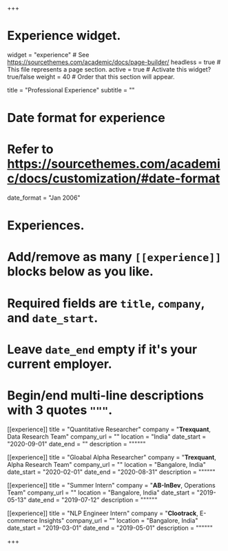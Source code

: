 +++
# Experience widget.
widget = "experience"  # See https://sourcethemes.com/academic/docs/page-builder/
headless = true  # This file represents a page section.
active = true  # Activate this widget? true/false
weight = 40  # Order that this section will appear.

title = "Professional Experience"
subtitle = ""

# Date format for experience
#   Refer to https://sourcethemes.com/academic/docs/customization/#date-format
date_format = "Jan 2006"

# Experiences.
#   Add/remove as many `[[experience]]` blocks below as you like.
#   Required fields are `title`, `company`, and `date_start`.
#   Leave `date_end` empty if it's your current employer.
#   Begin/end multi-line descriptions with 3 quotes `"""`.
[[experience]]
  title = "Quantitative Researcher"
  company = "**Trexquant**, Data Research Team"
  company_url = ""
  location = "India"
  date_start = "2020-09-01"
  date_end = ""
  description = """"""

  [[experience]]
  title = "Gloabal Alpha Researcher"
  company = "**Trexquant**, Alpha Research Team"
  company_url = ""
  location = "Bangalore, India"
  date_start = "2020-02-01"
  date_end = "2020-08-31"
  description = """"""

[[experience]]
  title = "Summer Intern"
  company = "**AB-InBev**, Operations Team"
  company_url = ""
  location = "Bangalore, India"
  date_start = "2019-05-13"
  date_end = "2019-07-12"
  description = """"""

[[experience]]
  title = "NLP Engineer Intern"
  company = "**Clootrack**, E-commerce Insights"
  company_url = ""
  location = "Bangalore, India"
  date_start = "2019-03-01"
  date_end = "2019-05-01"
  description = """"""

+++
